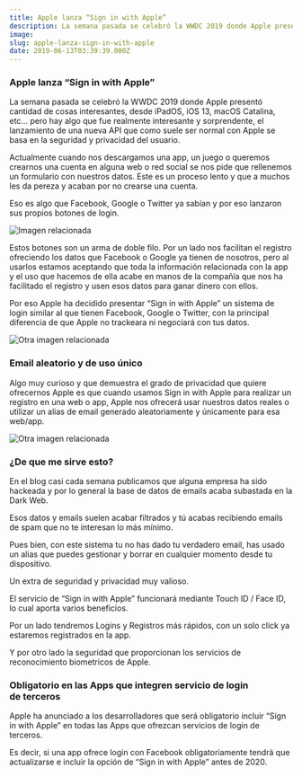 ```yaml
---
title: Apple lanza “Sign in with Apple”
description: La semana pasada se celebró la WWDC 2019 donde Apple presentó cantidad de cosas interesantes, desde iPadOS, iOS 13, macOS Catalina, etc……
image: 
slug: apple-lanza-sign-in-with-apple
date: 2019-06-13T03:39:39.000Z
---
```


### Apple lanza “Sign in with Apple”

La semana pasada se celebró la WWDC 2019 donde Apple presentó cantidad de cosas interesantes, desde iPadOS, iOS 13, macOS Catalina, etc… pero hay algo que fue realmente interesante y sorprendente, el lanzamiento de una nueva API que como suele ser normal con Apple se basa en la seguridad y privacidad del usuario.

Actualmente cuando nos descargamos una app, un juego o queremos crearnos una cuenta en alguna web o red social se nos pide que rellenemos un formulario con nuestros datos. Este es un proceso lento y que a muchos les da pereza y acaban por no crearse una cuenta.

Eso es algo que Facebook, Google o Twitter ya sabían y por eso lanzaron sus propios botones de login.

![Imagen relacionada](https://cdn-images-1.medium.com/max/800/0*wnwn_Wv0z0iRtjTr)

Estos botones son un arma de doble filo. Por un lado nos facilitan el registro ofreciendo los datos que Facebook o Google ya tienen de nosotros, pero al usarlos estamos aceptando que toda la información relacionada con la app y el uso que hacemos de ella acabe en manos de la compañía que nos ha facilitado el registro y usen esos datos para ganar dinero con ellos.

Por eso Apple ha decidido presentar “Sign in with Apple” un sistema de login similar al que tienen Facebook, Google o Twitter, con la principal diferencia de que Apple no trackeara ni negociará con tus datos.

![Otra imagen relacionada](https://cdn-images-1.medium.com/max/800/0*1VJjbae6i8AfQvQg)

### Email aleatorio y de uso único

Algo muy curioso y que demuestra el grado de privacidad que quiere ofrecernos Apple es que cuando usamos Sign in with Apple para realizar un registro en una web o app, Apple nos ofrecerá usar nuestros datos reales o utilizar un alias de email generado aleatoriamente y únicamente para esa web/app.

![Otra imagen relacionada](https://cdn-images-1.medium.com/max/800/0*XU1Cow6JZpCTW9wz)

### ¿De que me sirve esto?

En el blog casi cada semana publicamos que alguna empresa ha sido hackeada y por lo general la base de datos de emails acaba subastada en la Dark Web.

Esos datos y emails suelen acabar filtrados y tú acabas recibiendo emails de spam que no te interesan lo más mínimo.

Pues bien, con este sistema tu no has dado tu verdadero email, has usado un alias que puedes gestionar y borrar en cualquier momento desde tu dispositivo.

Un extra de seguridad y privacidad muy valioso.

El servicio de “Sign in with Apple” funcionará mediante Touch ID / Face ID, lo cual aporta varios beneficios.

Por un lado tendremos Logins y Registros más rápidos, con un solo click ya estaremos registrados en la app.

Y por otro lado la seguridad que proporcionan los servicios de reconocimiento biometricos de Apple.

### Obligatorio en las Apps que integren servicio de login de terceros

Apple ha anunciado a los desarrolladores que será obligatorio incluir “Sign in with Apple” en todas las Apps que ofrezcan servicios de login de terceros.

Es decir, si una app ofrece login con Facebook obligatoriamente tendrá que actualizarse e incluir la opción de “Sign in with Apple” antes de 2020.
